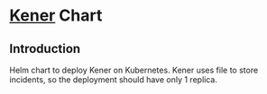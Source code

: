 # [Kener](https://kener.ing/) Chart

## Introduction

Helm chart to deploy Kener on Kubernetes. Kener uses file to store incidents,
so the deployment should have only 1 replica.
